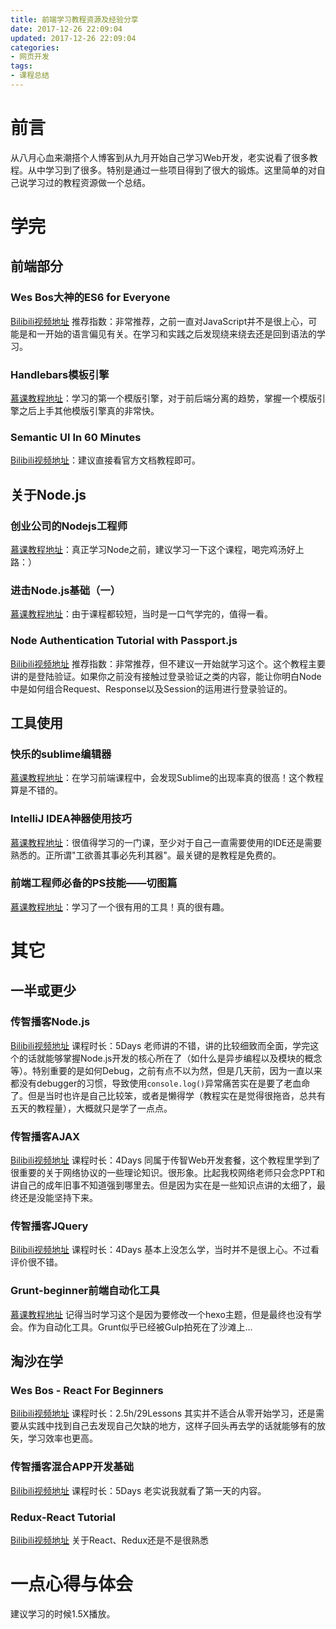 ```yaml
---
title: 前端学习教程资源及经验分享
date: 2017-12-26 22:09:04
updated: 2017-12-26 22:09:04
categories:
- 网页开发
tags:
- 课程总结
---
```

# 前言
从八月心血来潮搭个人博客到从九月开始自己学习Web开发，老实说看了很多教程。从中学习到了很多。特别是通过一些项目得到了很大的锻炼。这里简单的对自己说学习过的教程资源做一个总结。

<!-- more -->
# 学完
## 前端部分
### Wes Bos大神的ES6 for Everyone
[Bilibili视频地址](https://www.bilibili.com/video/av8498402/)
推荐指数：非常推荐，之前一直对JavaScript并不是很上心，可能是和一开始的语言偏见有关。在学习和实践之后发现绕来绕去还是回到语法的学习。

### Handlebars模板引擎
[慕课教程地址](https://www.imooc.com/learn/859)：学习的第一个模版引擎，对于前后端分离的趋势，掌握一个模版引擎之后上手其他模版引擎真的非常快。

### Semantic UI In 60 Minutes
[Bilibili视频地址](https://www.bilibili.com/video/av15347497/)：建议直接看官方文档教程即可。

## 关于Node.js
### 创业公司的Nodejs工程师
[慕课教程地址](https://www.imooc.com/learn/728)：真正学习Node之前，建议学习一下这个课程，喝完鸡汤好上路：）

### 进击Node.js基础（一）
[慕课教程地址](https://www.imooc.com/learn/348)：由于课程都较短，当时是一口气学完的，值得一看。

### Node Authentication Tutorial with Passport.js
[Bilibili视频地址](https://www.bilibili.com/video/av11730340/)
推荐指数：非常推荐，但不建议一开始就学习这个。这个教程主要讲的是登陆验证。如果你之前没有接触过登录验证之类的内容，能让你明白Node中是如何组合Request、Response以及Session的运用进行登录验证的。

## 工具使用
### 快乐的sublime编辑器
[慕课教程地址](https://www.imooc.com/learn/333)：在学习前端课程中，会发现Sublime的出现率真的很高！这个教程算是不错的。

### IntelliJ IDEA神器使用技巧
[慕课教程地址](https://www.imooc.com/learn/924)：很值得学习的一门课，至少对于自己一直需要使用的IDE还是需要熟悉的。正所谓"工欲善其事必先利其器"。最关键的是教程是免费的。

### 前端工程师必备的PS技能——切图篇
[慕课教程地址](https://www.imooc.com/learn/506)：学习了一个很有用的工具！真的很有趣。

# 其它
## 一半或更少
### 传智播客Node.js
[Bilibili视频地址](https://www.bilibili.com/video/av14169969/)
课程时长：5Days
老师讲的不错，讲的比较细致而全面，学完这个的话就能够掌握Node.js开发的核心所在了（如什么是异步编程以及模块的概念等）。特别重要的是如何Debug，之前有点不以为然，但是几天前，因为一直以来都没有debugger的习惯，导致使用`console.log()`异常痛苦实在是要了老血命了。但是当时也许是自己比较笨，或者是懒得学（教程实在是觉得很拖沓，总共有五天的教程量），大概就只是学了一点点。

### 传智播客AJAX
[Bilibili视频地址](https://www.bilibili.com/video/av14332834/)
课程时长：4Days
同属于传智Web开发套餐，这个教程里学到了很重要的关于网络协议的一些理论知识。很形象。比起我校网络老师只会念PPT和讲自己的成年旧事不知道强到哪里去。但是因为实在是一些知识点讲的太细了，最终还是没能坚持下来。

### 传智播客JQuery
[Bilibili视频地址](https://www.bilibili.com/video/av14216482/)
课程时长：4Days
基本上没怎么学，当时并不是很上心。不过看评价很不错。

### Grunt-beginner前端自动化工具
[慕课教程地址](https://www.imooc.com/learn/30)
记得当时学习这个是因为要修改一个hexo主题，但是最终也没有学会。作为自动化工具。Grunt似乎已经被Gulp拍死在了沙滩上...

## 淘沙在学
### Wes Bos - React For Beginners
[Bilibili视频地址](https://www.bilibili.com/video/av8567329/)
课程时长：2.5h/29Lessons
其实并不适合从零开始学习，还是需要从实践中找到自己去发现自己欠缺的地方，这样子回头再去学的话就能够有的放矢，学习效率也更高。

### 传智播客混合APP开发基础
[Bilibili视频地址](https://www.bilibili.com/video/av14358701/)
课程时长：5Days
老实说我就看了第一天的内容。

### Redux-React Tutorial
[Bilibili视频地址](https://www.bilibili.com/video/av11530583/)
关于React、Redux还是不是很熟悉

# 一点心得与体会
建议学习的时候1.5X播放。